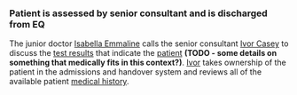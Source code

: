 ### Patient is assessed by senior consultant and is discharged from EQ

The junior doctor [Isabella Emmaline](todo.html) calls the senior consultant [Ivor Casey](todo.html) to discuss the [test results](todo.html) that indicate the [patient](Patient-DylanJones.html) **(TODO - some details on something that medically fits in this context?)**.  [Ivor](todo.html) takes ownership of the patient in the admissions and handover system and reviews all of the available patient [medical history](todo.html).